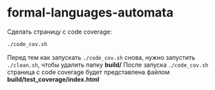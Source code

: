# formal-languages-automata
Сделать страницу с code coverage:
```bash
./code_cov.sh
```
Перед тем как запускать ``` ./code_cov.sh ``` снова, нужно запустить ``` ./clean.sh ```, чтобы удалить папку **build/**
После запуска ``` ./code_cov.sh ``` страница с code coverage будет представлена файлом **build/test_coverage/index.html**
